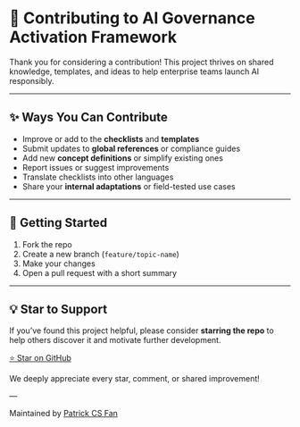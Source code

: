 # 🤝 Contributing to AI Governance Activation Framework

Thank you for considering a contribution! This project thrives on shared knowledge, templates, and ideas to help enterprise teams launch AI responsibly.

---

## ✨ Ways You Can Contribute

- Improve or add to the **checklists** and **templates**
- Submit updates to **global references** or compliance guides
- Add new **concept definitions** or simplify existing ones
- Report issues or suggest improvements
- Translate checklists into other languages
- Share your **internal adaptations** or field-tested use cases

---

## 🚀 Getting Started

1. Fork the repo
2. Create a new branch (`feature/topic-name`)
3. Make your changes
4. Open a pull request with a short summary

---

## 💡 Star to Support

If you’ve found this project helpful, please consider **starring the repo** to help others discover it and motivate further development.

[⭐ Star on GitHub](https://github.com/PatrickCSFan/ai-governance-activation-framework)

We deeply appreciate every star, comment, or shared improvement!

—

Maintained by [Patrick CS Fan](https://www.linkedin.com/in/patrickcsfan/)

